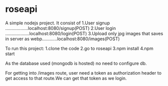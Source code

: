 # roseapi

A simple nodejs project.
It consist of 
1.User signup ..................localhost:8080/signup(POST)
2.User login ...................localhost:8080/login(POST)
3.Upload only jpg images that saves in server as webp............localhost:8080/images(POST)


To run this project:
1.clone the code
2.go to roseapi
3.npm install
4.npm start

As the database used (mongodb is hosted) no need to configure db.

For getting into /images route, user need a token as authorization header to get access to that route.We can get that token as we login.


